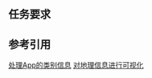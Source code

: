 ## 任务要求


## 参考引用
[处理App的类别信息](https://www.kaggle.com/nickdudaev/talkingdata-mobile-user-demographics/categorizing-labels/run/302941)
[对地理信息进行可视化](https://www.kaggle.com/beyondbeneath/talkingdata-mobile-user-demographics/geolocation-visualisations/notebook)